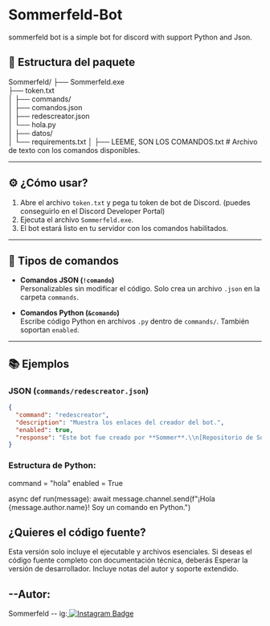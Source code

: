 # Sommerfeld-Bot
sommerfeld bot is a simple bot for discord with support Python and Json.

## 📁 Estructura del paquete

Sommerfeld/
├── Sommerfeld.exe               
├── token.txt  
│
├── commands/               
│   ├── comandos.json            
│   ├── redescreator.json         
│   └── hola.py                   
│
├── datos/                        
│   └── requirements.txt 
│
├── LEEME, SON LOS COMANDOS.txt   # Archivo de texto con los comandos disponibles.


---

## ⚙️ ¿Cómo usar?

1. Abre el archivo `token.txt` y pega tu token de bot de Discord. (puedes conseguirlo en el Discord Developer Portal)
2. Ejecuta el archivo `Sommerfeld.exe`.
3. El bot estará listo en tu servidor con los comandos habilitados.

---

## 🧩 Tipos de comandos

- **Comandos JSON (`!comando`)**  
  Personalizables sin modificar el código. Solo crea un archivo `.json` en la carpeta `commands`.

- **Comandos Python (`&comando`)**  
  Escribe código Python en archivos `.py` dentro de `commands/`. También soportan `enabled`.

---

## 📚 Ejemplos

### JSON (`commands/redescreator.json`)
```json
{
  "command": "redescreator",
  "description": "Muestra los enlaces del creador del bot.",
  "enabled": true,
  "response": "Este bot fue creado por **Sommer**.\\n[Repositorio de Sommer](https://github.com/Sommervt)"
}
```

### Estructura de Python:
command = "hola"
enabled = True

async def run(message):
    await message.channel.send(f"¡Hola {message.author.name}! Soy un comando en Python.")

## ¿Quieres el código fuente?
Esta versión solo incluye el ejecutable y archivos esenciales.
Si deseas el código fuente completo con documentación técnica, deberás Esperar la versión de desarrollador. Incluye notas del autor y soporte extendido. 

## --Autor:
Sommerfeld -- ig:<a href="https://www.instagram.com/nothing_.ez?igsh=MW5nOG9rejBmd3Z3dA==" target="_blank">
  <img src="https://img.shields.io/badge/Instagram-%23E4405F.svg?style=for-the-badge&logo=instagram&logoColor=white" alt="Instagram Badge"/>
</a>
 
